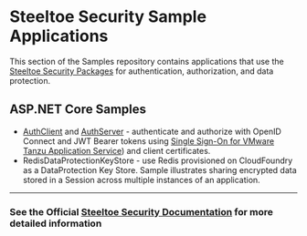 # Steeltoe Security Sample Applications

This section of the Samples repository contains applications that use the [Steeltoe Security Packages](https://docs.steeltoe.io/api/v3/security/) for authentication, authorization, and data protection.

## ASP.NET Core Samples

* [AuthClient](src/AuthClient/README.md) and [AuthServer](src/AuthServer/README.md) - authenticate and authorize with OpenID Connect and JWT Bearer tokens using [Single Sign-On for VMware Tanzu Application Service](https://docs.vmware.com/en/Single-Sign-On-for-VMware-Tanzu-Application-Service)) and client certificates.
* RedisDataProtectionKeyStore - use Redis provisioned on CloudFoundry as a DataProtection Key Store.  Sample illustrates sharing encrypted data stored in a Session across multiple instances of an application.

---
### See the Official [Steeltoe Security Documentation](https://docs.steeltoe.io/api/v3/security/) for more detailed information
